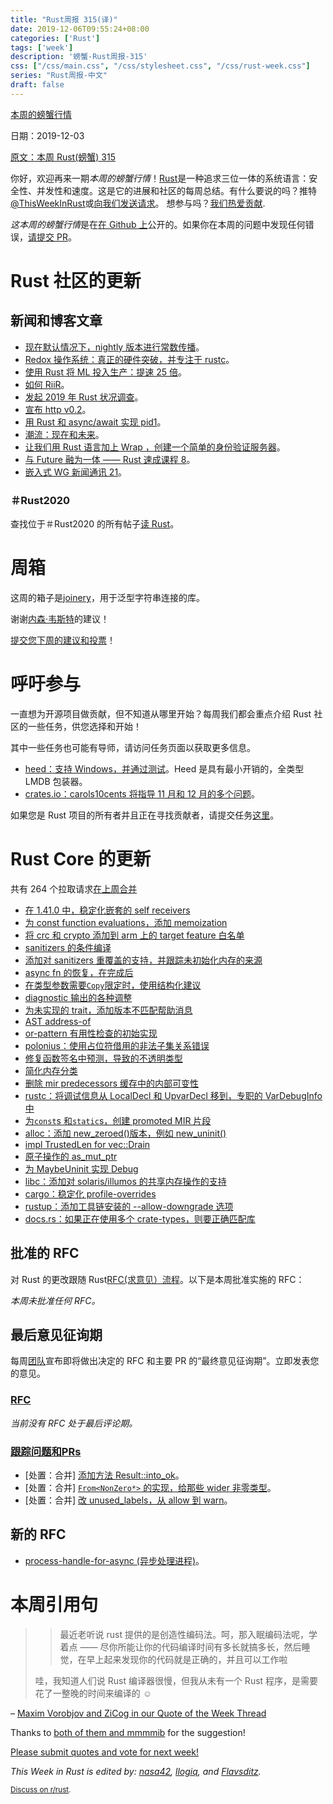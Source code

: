```yaml
---
title: "Rust周报 315(译)"
date: 2019-12-06T09:55:24+08:00
categories: ['Rust']
tags: ['week']
description: '螃蟹-Rust周报-315'
css: ["/css/main.css", "/css/stylesheet.css", "/css/rust-week.css"]
series: "Rust周报-中文"
draft: false
---
```



[本周的螃蟹行情](https://this-week-in-rust.org/)

日期：2019-12-03

[原文：本周 Rust(螃蟹) 315](https://this-week-in-rust.org/blog/2019/12/03/this-week-in-rust-315/)

你好，欢迎再来一期*本周的螃蟹行情*！[Rust](http://rust-lang.org)是一种追求三位一体的系统语言：安全性、并发性和速度。这是它的进展和社区的每周总结。有什么要说的吗？推特[@ThisWeekInRust](https://twitter.com/ThisWeekInRust)或[向我们发送请求](https://github.com/cmr/this-week-in-rust)。 想参与吗？[我们热爱贡献](https://github.com/rust-lang/rust/blob/master/CONTRIBUTING.md).

*这本周的螃蟹行情*是在[在 Github 上](https://github.com/cmr/this-week-in-rust)公开的。如果你在本周的问题中发现任何错误，[请提交 PR](https://github.com/cmr/this-week-in-rust/pulls)。

# Rust 社区的更新

## 新闻和博客文章

- [现在默认情况下，nightly 版本进行常数传播](https://blog.rust-lang.org/inside-rust/2019/12/02/const-prop-on-by-default.html)。
- [Redox 操作系统：真正的硬件突破，并专注于 rustc](https://www.redox-os.org/news/focusing-on-rustc/)。
- [使用 Rust 将 ML 投入生产：提速 25 倍](https://www.lpalmieri.com/posts/2019-12-01-taking-ml-to-production-with-rust-a-25x-speedup/)。
- [如何 RiiR](http://adventures.michaelfbryan.com/posts/how-to-riir/index.html)。
- [发起 2019 年 Rust 状况调查](https://blog.rust-lang.org/2019/12/03/survey-launch.html)。
- [宣布 http v0.2](https://seanmonstar.com/post/189439210962/http-v02)。
- [用 Rust 和 async/await 实现 pid1](https://tech.fpcomplete.com/rust/pid1)。
- [潮流：现在和未来](https://blog.yoshuawuyts.com/tide/)。
- [让我们用 Rust 语言加上 Wrap ，创建一个简单的身份验证服务器](https://blog.joco.dev/posts/warp_auth_server_tutorial)。
- [与 Future 融为一体 —— Rust 速成课程 8](https://www.snoyman.com/blog/2019/12/rust-crash-course-08-down-dirty-future)。
- [嵌入式 WG 新闻通讯 21](https://rust-embedded.github.io/blog/newsletter-21/)。

### ＃Rust2020

查找位于＃Rust2020 的所有帖子[读 Rust](https://readrust.net/rust-2020/)。

# 周箱

这周的箱子是[joinery](https://docs.rs/joinery)，用于泛型字符串连接的库。

谢谢[内森·韦斯特](https://users.rust-lang.org/t/crate-of-the-week/2704/677)的建议！

[提交您下周的建议和投票][submit_crate]！

[submit_crate]: https://users.rust-lang.org/t/crate-of-the-week/2704

# 呼吁参与

一直想为开源项目做贡献，但不知道从哪里开始？每周我们都会重点介绍 Rust 社区的一些任务，供您选择和开始！

其中一些任务也可能有导师，请访问任务页面以获取更多信息。

- [heed：支持 Windows，并通过测试](https://github.com/Kerollmops/heed/pull/25)。Heed 是具有最小开销的，全类型 LMDB 包装器。
- [crates.io：carols10cents 将指导 11 月和 12 月的多个问题](https://github.com/rust-lang/crates.io/issues?q=is%3Aissue+is%3Aopen+sort%3Aupdated-desc+label%3AE-mentor)。

如果您是 Rust 项目的所有者并且正在寻找贡献者，请提交任务[这里][guidelines]。

[guidelines]: https://users.rust-lang.org/t/twir-call-for-participation/4821

# Rust Core 的更新

共有 264 个拉取请求[在上周合并][merged]

[merged]: https://github.com/search?q=is%3Apr+org%3Arust-lang+is%3Amerged+merged%3A2019-11-25..2019-12-02

- [在 1.41.0 中，稳定化嵌套的 self receivers](https://github.com/rust-lang/rust/pull/64325)
- [为 const function evaluations，添加 memoization](https://github.com/rust-lang/rust/pull/66294)
- [将 crc 和 crypto 添加到 arm 上的 target feature 白名单](https://github.com/rust-lang/rust/pull/66918)
- [sanitizers 的条件编译](https://github.com/rust-lang/rust/pull/66245)
- [添加对 sanitizers 重覆盖的支持，并跟踪未初始化内存的来源](https://github.com/rust-lang/rust/pull/66522)
- [async fn 的恢复，在完成后](https://github.com/rust-lang/rust/pull/66321)
- [在类型参数需要`Copy`限定时，使用结构化建议](https://github.com/rust-lang/rust/pull/66567)
- [diagnostic 输出的各种调整](https://github.com/rust-lang/rust/pull/66754)
- [为未实现的 trait，添加版本不匹配帮助消息](https://github.com/rust-lang/rust/pull/66561)
- [AST address-of](https://github.com/rust-lang/rust/pull/66671)
- [or-pattern 有用性检查的初始实现](https://github.com/rust-lang/rust/pull/66612)
- [polonius：使用占位符借用的非法子集关系错误](https://github.com/rust-lang/polonius/pull/137)
- [修复函数签名中预测，导致的不透明类型](https://github.com/rust-lang/rust/pull/66178)
- [简化内存分类](https://github.com/rust-lang/rust/pull/66246)
- [删除 mir predecessors 缓存中的内部可变性](https://github.com/rust-lang/rust/pull/64736)
- [rustc：将调试信息从 LocalDecl 和 UpvarDecl 移到，专职的 VarDebugInfo 中](https://github.com/rust-lang/rust/pull/56231)
- [为`const`s 和`static`s，创建 promoted MIR 片段](https://github.com/rust-lang/rust/pull/66642)
- [alloc：添加 new_zeroed()版本，例如 new_uninit()](https://github.com/rust-lang/rust/pull/66128)
- [impl TrustedLen for vec::Drain](https://github.com/rust-lang/rust/pull/66759)
- [原子操作的 as_mut_ptr](https://github.com/rust-lang/rust/pull/66705)
- [为 MaybeUninit 实现 Debug](https://github.com/rust-lang/rust/pull/65013)
- [libc：添加对 solaris/illumos 的共享内存操作的支持](https://github.com/rust-lang/libc/pull/1584)
- [cargo：稳定化 profile-overrides](https://github.com/rust-lang/cargo/pull/7591)
- [rustup：添加工具链安装的 --allow-downgrade 选项](https://github.com/rust-lang/rustup/pull/2126)
- [docs.rs：如果正在使用多个 crate-types，则要正确匹配库](https://github.com/rust-lang/docs.rs/pull/499)

## 批准的 RFC

对 Rust 的更改跟随 Rust[RFC(求意见）流程](https://github.com/rust-lang/rfcs#rust-rfcs)。以下是本周批准实施的 RFC：

_本周未批准任何 RFC。_

## 最后意见征询期

每周[团队](https://www.rust-lang.org/team.html)宣布即将做出决定的 RFC 和主要 PR 的“最终意见征询期”。立即发表您的意见。

### [RFC](https://github.com/rust-lang/rfcs/labels/final-comment-period)

_当前没有 RFC 处于最后评论期。_

### [跟踪问题和PRs](https://github.com/rust-lang/rust/labels/final-comment-period)

- \[处置：合并] [添加方法 Result::into_ok](https://github.com/rust-lang/rust/pull/66045)。
- \[处置：合并] [`From<NonZero*>` 的实现，给那些 wider 非零类型](https://github.com/rust-lang/rust/pull/66277)。
- \[处置：合并] [改 unused_labels，从 allow 到 warn](https://github.com/rust-lang/rust/pull/66325)。

## 新的 RFC

- [process-handle-for-async (异步处理进程)](https://github.com/rust-lang/rfcs/pull/2823)。

# 本周引用句

> > 最近老听说 rust 提供的是创造性编码法。呵，那入眠编码法呢，学着点 —— 尽你所能让你的代码编译时间有多长就搞多长，然后睡觉，在早上起来发现你的代码就是正确的，并且可以工作啦
>
> 哇，我知道人们说 Rust 编译器很慢，但我从未有一个 Rust 程序，是需要花了一整晚的时间来编译的 ☺

– [Maxim Vorobjov and ZiCog in our Quote of the Week Thread](https://users.rust-lang.org/t/twir-quote-of-the-week/328/749)

Thanks to [both of them and mmmmib](https://users.rust-lang.org/t/twir-quote-of-the-week/328/752) for the suggestion!

[Please submit quotes and vote for next week!](https://users.rust-lang.org/t/twir-quote-of-the-week/328)

_This Week in Rust is edited by: [nasa42](https://github.com/nasa42), [llogiq](https://github.com/llogiq), and [Flavsditz](https://github.com/Flavsditz)._

<small>[Discuss on r/rust](https://www.reddit.com/r/rust/comments/e68fzf/this_week_in_rust_315/).</small>
